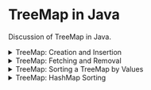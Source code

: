 # TreeMap in Java

Discussion of TreeMap in Java.

<details>
<summary>TreeMap: Creation and Insertion</summary>

## TreeMap: Creation and Insertion

Topics:

- Creating a `TreeMap`
    - Using a no-arg constructor
    - Using the constructor with `Comparator` as an argument
    - Using constructor with argument of type `Map`
    - Using constructor with argument of type `SortedMap`
- Inserting elements in a `TreeMap`
    - Using the `put()` method
    - Using the `putAll()` method

`TreeMap` is a class in the `java.util` package that stores the keys in sorted order.
Some of the features of `TreeMap` are:

1. The entries in `TreeMap` are sorted in the natural ordering of its keys.
2. It does not allow `null` keys, however there can be `null` values.
3. The `TreeMap` is not thread-safe, although it can be made thread-safe using the `synchronizeMap()` method of the `Collections` class.

Since a `TreeMap` stores the keys in sorted order, the objects that we are storing in the `TreeMap` should either implement the `Comparable` interface or we should pass a `Comparator` while creating the `TreeMap` object.

![TreeMap hierarchy](img/treemap_hierarchy.png)

### Creating a TreeMap

There are four different ways to create a `TreeMap` object.

#### Using a no-arg constructor

A `TreeMap` can be created easily using the no-arg constructor.
The keys that we will store in this `TreeMap` must implement the `Comparable` interface.

#### Using the constructor with `Comparator` as an argument

If the objects that we are storing in a `TreeMap` as a key do not implement the `Comparable` interface or if we need to store the keys in descending order, then we can provide a custom `Comparator` while creating the `TreeMap`.
Now, when the keys are stored in the `TreeMap`, they are sorted as per the logic provided by the `Comparator`.

#### Using constructor with the argument of type `Map`

A `TreeMap` can be created from another `Map` as well.
The keys are stored in ascending order irrespective of the order that the elements are stored in the provided `Map`.

#### Using constructor with the argument of type `SortedMap`

This constructor behaves as a copy constructor and creates a `TreeMap` with the same elements and ordering of the provided sorted map.

```java
import java.util.Comparator;
import java.util.HashMap;
import java.util.Map;
import java.util.TreeMap;

public class TreeMapDemo {
    public static void main(String[] args) {
        // Creating a TreeMap which will store all the elements in reverse order.
        TreeMap<String, Integer> reverseMap = new TreeMap<>(Comparator.reverseOrder());
        reverseMap.put("Oracle", 43);
        reverseMap.put("Microsoft", 56);
        reverseMap.put("Apple", 43);
        reverseMap.put("Novartis", 87);
        System.out.println("Elements are stored in reverse order: " + reverseMap);
        
        // Creating a HashMap which will store all the elements in random order.
        Map<String, Integer> hashMap = new HashMap<>();
        hashMap.put("Oracle", 43);
        reverseMap.put("Microsoft", 56);
        reverseMap.put("Apple", 43);
        reverseMap.put("Novartis", 87);
        System.out.println("Elements are stored in random order: " + hashMap);
        
        // Creating a TreeMap using existing HashMap. This will store the elements in ascending order.
        TreeMap<String, Integer> treeMap1 = new HashMap<>(hashMap);
        System.out.println("Elements are stored in ascending order:" + treeMap1);
        
        // Creating a TreeMap using existing TreeMap. This will store the elements in the same order as it was in the passed Map.
        TreeMap<String, Integer> treeMap2 = new TreeMap<>(reverseMap);
        System.out.println("Elements are stored in descending order: " + treeMap2);
    }
}
```

### Inserting elements in a TreeMap

Let's discuss all the methods that we can use to insert the key-value pairs in a `TreeMap`.

#### Using the `put()` method

We can use the `put(K key, V value)` method to insert a key-value pair in a `TreeMap`.
If the key is not present, then a new key-value pair will be added.
If the key is already present, then the value will be updated.

#### Using the `putAll()` method

The `putAll(Map<? extends K, ? extends V> m)` method copies all the mappings from the specified map to this map.
These mappings will replace any mappings that this map had for any of the keys currently in the specified map.

```java
import java.util.TreeMap;

public class TreeMapDemo {
    public static void main(String[] args) {
        TreeMap<String, Integer> map = new TreeMap<>();
        
        map.put("Oracle", 43);
        map.put("Microsoft", 56);
        map.put("Apple", 43);
        map.put("Novartis", 87);

        System.out.println(map);
        
        TreeMap<String, Integer> finalMap = new TreeMap<>();
        
        map.put("Google", 65);
        map.put("Audi", 32);
        finalMap.putAll(map);

        System.out.println(finalMap);
    }
}
```

</details>

<details>
<summary>TreeMap: Fetching and Removal</summary>

## TreeMap: Fetching and Removal

How to fetch and remove elements from a `TreeMap`.

**Topics**:

- Fetching an element from a `TreeMap`
    - Fetching the value for a particular key
    - Fetching the smallest key
    - Fetching the largest key
- Removing an element from a `TreeMap`
- Updating values in a `TreeMap`
    - Replacing without checking the previous value
    - Replacing after checking the previous value

### Fetching an element from a `TreeMap`

The following methods can be used to fetch elements from a `TreeMap`.

#### Fetching the value for a particular key

We can fetch the value for a particular key using the `get(Object o)` method.
This method will return the value of the key if the key is present.
If the key is not present, it will return `null`.

#### Fetching the smallest key

As we are aware that a `TreeMap` stores elements in sorted order, we can fetch the smallest key using the `firstKey()` method.
If the `TreeMap` is empty, then `NoSuchMethodException` is thrown.
If we want to get the smallest entry, then the `firstEntry()` method can be used.

#### Fetching the largest key

We can fetch the largest key using the `lastKey()` method.
If the TreeMap is empty, then `NoSuchElementException` is thrown.
If we want to get the largest entry, then the `lastEntry()` method can be used.

```java
import java.util.Map.Entry;
import java.util.TreeMap;

public class TreeMapDemo {
    public static void main(String[] args) {
        TreeMap<String, Integer> map = new TreeMap<>();
        map.put("Oracle", 43);
        map.put("Microsoft", 56);
        map.put("Apple", 43);
        map.put("Novartis", 87);
        
        // Fetching the first entry in the Map.
        Entry<String, Integer> firstEntry = map.firstEntry();

        System.out.println("Smallest key: " + firstEntry.getKey() + ", Value: " + firstEntry.getValue());
        
        // Fetching the last entry in the Map.
        Entry<String, Integer> lastEntry = map.lastEntry();
        System.out.println("Largest key: " + lastEntry.getKey() + ", Value: " + lastEntry.getValue());
    }
}
```

#### Removing an element from a `TreeMap`

To remove an element from TreeMap, the `remove(Object o)` method can be used.
This method returns the previous value for this key if the key is present.
If the key is not present, the `null` is returned.

```java
import java.util.TreeMap;

public class TreeMapDemo {
    public static void main(String[] args) {
        TreeMap<String, Integer> map = new TreeMap<>();

        map.put("Oracle", 43);
        map.put("Microsoft", 56);
        map.put("Apple", 43);
        map.put("Novartis", 87);

        System.out.println("Removing Oracle from Map. This will return the value corresponding to Oracle: " + map.remove("Oracle"));
        System.out.println("Removing Google from Map. This will return null as Google is not present in the Map: " + map.remove("Google"));
    }
}
```

#### Updating values in a `TreeMap`

If we put a key-value pair in a `TreeMap`, and it is already present, then the value is updated.
But what if we want to update the value of a key only if it is already present in the `Map`?
In that case, we can use the `replace()` method provided in the `TreeMap` class.

It has the following two variations:

**Replacing without checking the previous value**

The `replace(K key, V value)` method is used to replace the value of the given key.
If the key is present then this method replaces the old value with the new value and returns the old value.
If the key is not present then `null` is returned.

**Replacing after checking the previous value**

The `replace(K key, V oldValue, V newValue)` method is used to replace the value of the given key if its current value is the same as the provided value.
If the value is replaced, the `true` is returned. If not, then `false` is returned.

```java
import java.util.TreeMap;

public class TreeMapDemo {
    public static void main(String[] args) {
        TreeMap<String, Integer> map = new TreeMap<>();
        map.put("Oracle", 43);
        map.put("Microsoft", 56);
        map.put("Apple", 43);
        map.put("Novartis", 87);

        System.out.println("Replacing the value of Oracle : " + map.replace("Oracle", 67));
        System.out.println("Latest value of Oracle : " + map.get("Oracle"));

        System.out.println("Replacing the value of Apple only if current value is 50 : " + map.replace("Apple", 50, 90));
        System.out.println("Latest value of Oracle : " + map.get("Apple"));

        System.out.println("Replacing the value of Apple only if current value is 76 : " + map.replace("Apple", 76, 90));
        System.out.println("Latest value of Oracle : " + map.get("Apple"));
    }
}
```

</details>

<details>
<summary>TreeMap: Sorting a TreeMap by Values</summary>

## TreeMap: Sorting a `TreeMap` by Values

How to sort `TreeMap` elements on the basis of values.

We have a `TreeMap` in which we need to store the stock data.
They key is the company's name, and the value is the price of the stock of that company.

By default, when we store the `Map`'s stock data, it will be stored in sorted order by key.
But we need to store the data such that it is sorted by value.
This means that the first element will be the company with the lowest stock price, and the last element will be the company with the highest stock price.

We know that while creating a `TreeMap` object we can provide a `Comparator` implementation that will be used to sort the elements.
We can write a `Comparator` implementation so that it sorts the elements based on values instead of keys.

The below example shows how we can sort the elements on the basis of values.
We have created a `Comparator` implementation that compares the values for the two keys passed to it.

> Please note that in the below implementation, we are returning **1** if both the values are the same.
> The reason for doing this is that if two values are the same, then the `TreeMap` will consider it as duplicate, and it will not insert the keys in the `Map`.

```java
import java.util.Comparator;
import java.util.TreeMap;

public class TreeMapDemo {
    public static TreeMap<String, Integer> sortByValues(TreeMap<String, Integer> map) {
        Comparator<String> valueComparator = new Comparator<String>() {
            // Return comparison results of values of two keys
            public int compare(String k1, String k2) {
                int comp = map.get(k1).compareTo(map.get(k2));
                if (comp == 0) { return 1; }  // Return 1 since by default TreeMap considers equal values as duplicate entries
                else { return comp; }
            }
        };
        
        TreeMap<String, Integer> mapSortedByValues = new TreeMap<>(valueComparator);
        
        mapSortedByValues.putAll(map);
        return mapSortedByValues;
    }
}
```

The above logic can be a bit simplified if we use lambda expressions while creating `Comparator` as shown below:

```java
import java.util.Comparator;
import java.util.TreeMap;

public class TreeMapDemo {
    public static TreeMap<String, Integer> sortByValues(TreeMap<String, Integer> map) {
        Comparator<String> valueComparator = (k1, k2) -> {
            int comp = map.get(k1).compareTo(map.get(k2));
            if (comp == 0) { return 1; }
            else { return comp; }
        };
        
        TreeMap<String, Integer> mapSortedByValues = new TreeMap<>(valueComparator);
        
        mapSortedByValues.putAll(map);
        return mapSortedByValues;
    }
    
    public static void main(String[] args) {
        TreeMap<String, Integer> map = new TreeMap<>();
        map.put("Oracle", 43);
        map.put("Microsoft", 56);
        map.put("Apple", 76);
        map.put("Novartis", 87);
        map.put("Google", 23);
        map.put("Audi", 101);

        System.out.println(sortByValues(map));
    }
}
```

</details>

<details>
<summary>TreeMap: HashMap Sorting</summary>

## TreeMap: `HashMap` Sorting

How to sort a `HashMap` by key and value.

**Topics**:

- Using a `TreeMap`
- Using an `ArrayList`
- Using lambdas and streams

How to sort a `HashMap` by key and value is one of the most important Java interview questions employers ask, and there is no single answer to it.
This topics requires some knowledge of `TreeMap`, which we will discuss in this section.

### Using a TreeMap

Elements are stored in a `TreeMap` in sorted order by default.
We can create a `TreeMap` and then add all the elements from our `HashMap` to the `TreeMap` using the `putAll()` method.

```java
import java.util.HashMap;
import java.util.Map;
import java.util.TreeMap;

public class HashMapDemo {
    public static void main(String[] args) {
        Map<Integer, String> employeeMap = new HashMap<>();
        employeeMap.put(123, "Alex");
        employeeMap.put(342, "Ryan");
        employeeMap.put(143, "Joe");
        employeeMap.put(234, "Allen");
        employeeMap.put(432, "Roy");

        System.out.println("Unsorted map " + employeeMap);
        
        TreeMap<Integer, String> sortedMap = new TreeMap<>();
        sortedMap.putAll(employeeMap);
        System.out.println("Sorted map " + sortedMap);
    }
}
```

### Using an `ArrayList`

We can store all the keys in an `ArrayList`, and then use the `sort()` method of the `Collections` class to sort the list.
If we want to sort the values, then we can store the values in `ArrayList` and sort them.

```java
public class HashMapDemo {
    public static void main(String[] args) {
        Map<Integer, String> employeeMap = new HashMap<>();
        employeeMap.put(123, "Alex");
        employeeMap.put(342, "Ryan");
        employeeMap.put(143, "Joe");
        employeeMap.put(234, "Allen");
        employeeMap.put(432, "Roy");
        
        List<Integer> keyList = new ArrayList<>(employeeMap.keySet());
        Collections.sort(keyList);
        System.out.println(keyList);
        
        List<String> valuesList = new ArrayList<>(employeeMap.values());
        Collections.sort(valuesList);
        System.out.println(valuesList);
    }
}
```

---

### Using lambdas and streams

Java 8 introduced some methods to easily sort a `HashMap` by key or value.
The `comparingByKey` comparator is used to sort the elements by key.
The `comparingByValue` comparator is used to sort the elements by value.

The below example shows how we can sort a `HashMap` by key or value.

```java
import java.util.ArrayList;
import java.util.Collections;
import java.util.HashMap;
import java.util.List;
import java.util.Map;

public class HashMapDemo {
    public static void main(String[] args) {
        Map<Integer, String> employeeMap = new HashMap<>();
        employeeMap.put(123, "Alex");
        employeeMap.put(342, "Ryan");
        employeeMap.put(143, "Joe");
        employeeMap.put(234, "Allen");
        employeeMap.put(432, "Roy");

        System.out.println("Sorting by key");
        employeeMap.entrySet().stream()
            .sorted(Map.Entry.<Integer, String>comparingByKey())
            .forEach(System.out::println);

        System.out.println("Sorting by value");
        employeeMap.entrySet().stream()
            .sorted(Map.Entry.comparingByValue())
            .forEach(System.out::println);
    }
}
```

</details>
